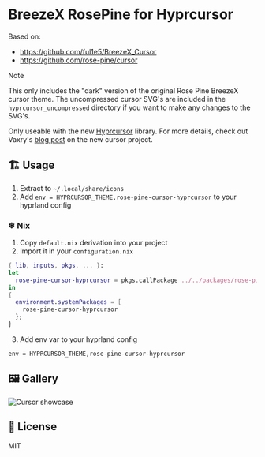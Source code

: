 # BreezeX RosePine for Hyprcursor

Based on:

- https://github.com/ful1e5/BreezeX_Cursor
- https://github.com/rose-pine/cursor

> [!NOTE]
> This only includes the "dark" version of the original Rose Pine BreezeX cursor theme. The uncompressed cursor SVG's are included in the `hyprcursor_uncompressed` directory if you want to make any changes to the SVG's.

Only useable with the new [Hyprcursor](https://github.com/hyprwm/hyprcursor) library. For more details, check out Vaxry's [blog post](https://blog.vaxry.net/articles/2024-cursors) on the new cursor project.

## 🏗️ Usage

1. Extract to `~/.local/share/icons`
2. Add `env = HYPRCURSOR_THEME,rose-pine-cursor-hyprcursor` to your hyprland config

### ❄ Nix

1. Copy `default.nix` derivation into your project
2. Import it in your `configuration.nix`

```nix
{ lib, inputs, pkgs, ... }:
let
  rose-pine-cursor-hyprcursor = pkgs.callPackage ../../packages/rose-pine-cursor-hyprcursor/default.nix { };
in
{
  environment.systemPackages = [
    rose-pine-cursor-hyprcursor
  };
}
```

3. Add env var to your hyprland config

```
env = HYPRCURSOR_THEME,rose-pine-cursor-hyprcursor
```

## 🖼️ Gallery

![Cursor showcase](https://github.com/rose-pine/cursor/assets/44733677/0c4f6823-48d5-4ec1-8e1c-201b22463ea1)

## 📝 License

MIT

